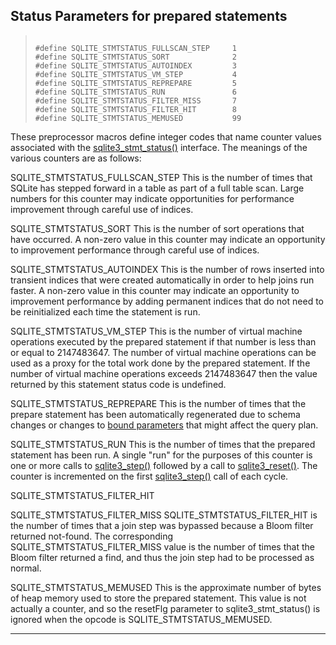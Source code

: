 ## Status Parameters for prepared statements




> ```
> 
> #define SQLITE_STMTSTATUS_FULLSCAN_STEP     1
> #define SQLITE_STMTSTATUS_SORT              2
> #define SQLITE_STMTSTATUS_AUTOINDEX         3
> #define SQLITE_STMTSTATUS_VM_STEP           4
> #define SQLITE_STMTSTATUS_REPREPARE         5
> #define SQLITE_STMTSTATUS_RUN               6
> #define SQLITE_STMTSTATUS_FILTER_MISS       7
> #define SQLITE_STMTSTATUS_FILTER_HIT        8
> #define SQLITE_STMTSTATUS_MEMUSED           99
> 
> ```



These preprocessor macros define integer codes that name counter
values associated with the [sqlite3\_stmt\_status()](#sqlite3_stmt_status) interface.
The meanings of the various counters are as follows:




SQLITE\_STMTSTATUS\_FULLSCAN\_STEP
This is the number of times that SQLite has stepped forward in
a table as part of a full table scan. Large numbers for this counter
may indicate opportunities for performance improvement through
careful use of indices.



SQLITE\_STMTSTATUS\_SORT
This is the number of sort operations that have occurred.
A non\-zero value in this counter may indicate an opportunity to
improvement performance through careful use of indices.



SQLITE\_STMTSTATUS\_AUTOINDEX
This is the number of rows inserted into transient indices that
were created automatically in order to help joins run faster.
A non\-zero value in this counter may indicate an opportunity to
improvement performance by adding permanent indices that do not
need to be reinitialized each time the statement is run.



SQLITE\_STMTSTATUS\_VM\_STEP
This is the number of virtual machine operations executed
by the prepared statement if that number is less than or equal
to 2147483647\. The number of virtual machine operations can be
used as a proxy for the total work done by the prepared statement.
If the number of virtual machine operations exceeds 2147483647
then the value returned by this statement status code is undefined.



SQLITE\_STMTSTATUS\_REPREPARE
This is the number of times that the prepare statement has been
automatically regenerated due to schema changes or changes to
[bound parameters](lang_expr.html#varparam) that might affect the query plan.



SQLITE\_STMTSTATUS\_RUN
This is the number of times that the prepared statement has
been run. A single "run" for the purposes of this counter is one
or more calls to [sqlite3\_step()](#sqlite3_step) followed by a call to [sqlite3\_reset()](#sqlite3_reset).
The counter is incremented on the first [sqlite3\_step()](#sqlite3_step) call of each
cycle.




SQLITE\_STMTSTATUS\_FILTER\_HIT  

SQLITE\_STMTSTATUS\_FILTER\_MISS
SQLITE\_STMTSTATUS\_FILTER\_HIT is the number of times that a join
step was bypassed because a Bloom filter returned not\-found. The
corresponding SQLITE\_STMTSTATUS\_FILTER\_MISS value is the number of
times that the Bloom filter returned a find, and thus the join step
had to be processed as normal.



SQLITE\_STMTSTATUS\_MEMUSED
This is the approximate number of bytes of heap memory
used to store the prepared statement. This value is not actually
a counter, and so the resetFlg parameter to sqlite3\_stmt\_status()
is ignored when the opcode is SQLITE\_STMTSTATUS\_MEMUSED.






---


